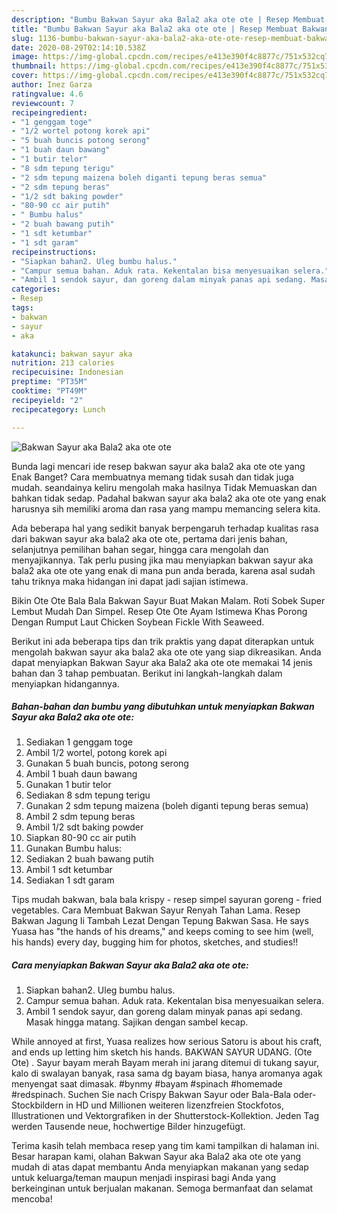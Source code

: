 ```yaml
---
description: "Bumbu Bakwan Sayur aka Bala2 aka ote ote | Resep Membuat Bakwan Sayur aka Bala2 aka ote ote Yang Bisa Manjain Lidah"
title: "Bumbu Bakwan Sayur aka Bala2 aka ote ote | Resep Membuat Bakwan Sayur aka Bala2 aka ote ote Yang Bisa Manjain Lidah"
slug: 1136-bumbu-bakwan-sayur-aka-bala2-aka-ote-ote-resep-membuat-bakwan-sayur-aka-bala2-aka-ote-ote-yang-bisa-manjain-lidah
date: 2020-08-29T02:14:10.538Z
image: https://img-global.cpcdn.com/recipes/e413e390f4c8877c/751x532cq70/bakwan-sayur-aka-bala2-aka-ote-ote-foto-resep-utama.jpg
thumbnail: https://img-global.cpcdn.com/recipes/e413e390f4c8877c/751x532cq70/bakwan-sayur-aka-bala2-aka-ote-ote-foto-resep-utama.jpg
cover: https://img-global.cpcdn.com/recipes/e413e390f4c8877c/751x532cq70/bakwan-sayur-aka-bala2-aka-ote-ote-foto-resep-utama.jpg
author: Inez Garza
ratingvalue: 4.6
reviewcount: 7
recipeingredient:
- "1 genggam toge"
- "1/2 wortel potong korek api"
- "5 buah buncis potong serong"
- "1 buah daun bawang"
- "1 butir telor"
- "8 sdm tepung terigu"
- "2 sdm tepung maizena boleh diganti tepung beras semua"
- "2 sdm tepung beras"
- "1/2 sdt baking powder"
- "80-90 cc air putih"
- " Bumbu halus"
- "2 buah bawang putih"
- "1 sdt ketumbar"
- "1 sdt garam"
recipeinstructions:
- "Siapkan bahan2. Uleg bumbu halus."
- "Campur semua bahan. Aduk rata. Kekentalan bisa menyesuaikan selera."
- "Ambil 1 sendok sayur, dan goreng dalam minyak panas api sedang. Masak hingga matang. Sajikan dengan sambel kecap."
categories:
- Resep
tags:
- bakwan
- sayur
- aka

katakunci: bakwan sayur aka 
nutrition: 213 calories
recipecuisine: Indonesian
preptime: "PT35M"
cooktime: "PT49M"
recipeyield: "2"
recipecategory: Lunch

---
```



![Bakwan Sayur aka Bala2 aka ote ote](https://img-global.cpcdn.com/recipes/e413e390f4c8877c/751x532cq70/bakwan-sayur-aka-bala2-aka-ote-ote-foto-resep-utama.jpg)

Bunda lagi mencari ide resep bakwan sayur aka bala2 aka ote ote yang Enak Banget? Cara membuatnya memang tidak susah dan tidak juga mudah. seandainya keliru mengolah maka hasilnya Tidak Memuaskan dan bahkan tidak sedap. Padahal bakwan sayur aka bala2 aka ote ote yang enak harusnya sih memiliki aroma dan rasa yang mampu memancing selera kita.

Ada beberapa hal yang sedikit banyak berpengaruh terhadap kualitas rasa dari bakwan sayur aka bala2 aka ote ote, pertama dari jenis bahan, selanjutnya pemilihan bahan segar, hingga cara mengolah dan menyajikannya. Tak perlu pusing jika mau menyiapkan bakwan sayur aka bala2 aka ote ote yang enak di mana pun anda berada, karena asal sudah tahu triknya maka hidangan ini dapat jadi sajian istimewa.

Bikin Ote Ote Bala Bala Bakwan Sayur Buat Makan Malam. Roti Sobek Super Lembut Mudah Dan Simpel. Resep Ote Ote Ayam Istimewa Khas Porong Dengan Rumput Laut Chicken Soybean Fickle With Seaweed.


Berikut ini ada beberapa tips dan trik praktis yang dapat diterapkan untuk mengolah bakwan sayur aka bala2 aka ote ote yang siap dikreasikan. Anda dapat menyiapkan Bakwan Sayur aka Bala2 aka ote ote memakai 14 jenis bahan dan 3 tahap pembuatan. Berikut ini langkah-langkah dalam menyiapkan hidangannya.

<!--inarticleads1-->

##### Bahan-bahan dan bumbu yang dibutuhkan untuk menyiapkan Bakwan Sayur aka Bala2 aka ote ote:

1. Sediakan 1 genggam toge
1. Ambil 1/2 wortel, potong korek api
1. Gunakan 5 buah buncis, potong serong
1. Ambil 1 buah daun bawang
1. Gunakan 1 butir telor
1. Sediakan 8 sdm tepung terigu
1. Gunakan 2 sdm tepung maizena (boleh diganti tepung beras semua)
1. Ambil 2 sdm tepung beras
1. Ambil 1/2 sdt baking powder
1. Siapkan 80-90 cc air putih
1. Gunakan  Bumbu halus:
1. Sediakan 2 buah bawang putih
1. Ambil 1 sdt ketumbar
1. Sediakan 1 sdt garam


Tips mudah bakwan, bala bala krispy - resep simpel sayuran goreng - fried vegetables. Cara Membuat Bakwan Sayur Renyah Tahan Lama. Resep Bakwan Jagung Ii Tambah Lezat Dengan Tepung Bakwan Sasa. He says Yuasa has &#34;the hands of his dreams,&#34; and keeps coming to see him (well, his hands) every day, bugging him for photos, sketches, and studies!! 

<!--inarticleads2-->

##### Cara menyiapkan Bakwan Sayur aka Bala2 aka ote ote:

1. Siapkan bahan2. Uleg bumbu halus.
1. Campur semua bahan. Aduk rata. Kekentalan bisa menyesuaikan selera.
1. Ambil 1 sendok sayur, dan goreng dalam minyak panas api sedang. Masak hingga matang. Sajikan dengan sambel kecap.


While annoyed at first, Yuasa realizes how serious Satoru is about his craft, and ends up letting him sketch his hands. BAKWAN SAYUR UDANG. (Ote Ote) . Sayur bayam merah Bayam merah ini jarang ditemui di tukang sayur, kalo di swalayan banyak, rasa sama dg bayam biasa, hanya aromanya agak menyengat saat dimasak. #bynmy #bayam #spinach #homemade #redspinach. Suchen Sie nach Crispy Bakwan Sayur oder Bala-Bala oder-Stockbildern in HD und Millionen weiteren lizenzfreien Stockfotos, Illustrationen und Vektorgrafiken in der Shutterstock-Kollektion. Jeden Tag werden Tausende neue, hochwertige Bilder hinzugefügt. 

Terima kasih telah membaca resep yang tim kami tampilkan di halaman ini. Besar harapan kami, olahan Bakwan Sayur aka Bala2 aka ote ote yang mudah di atas dapat membantu Anda menyiapkan makanan yang sedap untuk keluarga/teman maupun menjadi inspirasi bagi Anda yang berkeinginan untuk berjualan makanan. Semoga bermanfaat dan selamat mencoba!
